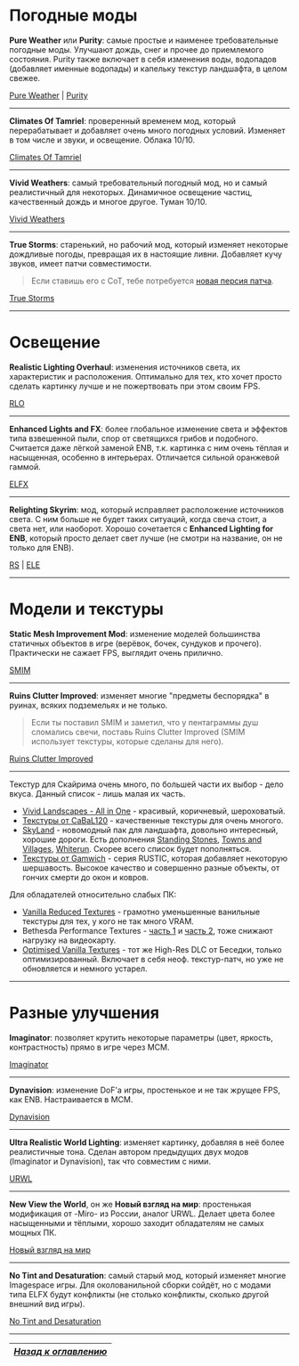 # Погодные моды

**Pure Weather** или **Purity**: самые простые и наименее требовательные погодные моды. Улучшают дождь, снег и прочее до приемлемого состояния. Purity также включает в себя изменения воды, водопадов (добавляет именные водопады) и капельку текстур ландшафта, в целом свежее.

[Pure Weather](https://www.nexusmods.com/skyrim/mods/52423/?) | [Purity](https://www.nexusmods.com/skyrim/mods/65242/?)

------

**Climates Of Tamriel**: проверенный временем мод, который перерабатывает и добавляет очень много погодных условий. Изменяет в том числе и звуки, и освещение. Облака 10/10.

[Climates Of Tamriel](https://www.nexusmods.com/skyrim/mods/17802/?)

------

**Vivid Weathers**: самый требовательный погодный мод, но и самый реалистичный для некоторых. Динамичное освещение частиц, качественный дождь и многое другое. Туман 10/10.

[Vivid Weathers](https://www.nexusmods.com/skyrim/mods/73937/?)

------

**True Storms**: старенький, но рабочий мод, который изменяет некоторые дождливые погоды, превращая их в настоящие ливни. Добавляет кучу звуков, имеет патчи совместимости.

> Если ставишь его с CoT, тебе потребуется [новая персия патча](https://www.nexusmods.com/skyrim/mods/72615/?).

[True Storms](https://www.nexusmods.com/skyrim/mods/63478/?)

------

# Освещение

**Realistic Lighting Overhaul**: изменения источников света, их характеристик и расположения. Оптимально для тех, кто хочет просто сделать картинку лучше и не пожертвовать при этом своим FPS.

[RLO](https://www.nexusmods.com/skyrim/mods/30450/?)

------

**Enhanced Lights and FX**: более глобальное изменение света и эффектов типа взвешенной пыли, спор от светящихся грибов и подобного. Считается даже лёгкой заменой ENB, т.к. картинка с ним очень тёплая и насыщенная, особенно в интерьерах. Отличается сильной оранжевой гаммой.

[ELFX](https://www.nexusmods.com/skyrim/mods/27043/?)

------

**Relighting Skyrim**: мод, который исправляет расположение источников света. С ним больше не будет таких ситуаций, когда свеча стоит, а света нет, или наоборот. Хорошо сочетается с **Enhanced Lighting for ENB**, который просто делает свет лучше (не смотри на название, он не только для ENB).

[RS](https://www.nexusmods.com/skyrim/mods/17609/?) | [ELE](https://www.nexusmods.com/skyrim/mods/59733/?)

------

# Модели и текстуры

**Static Mesh Improvement Mod**: изменение моделей большинства статичных объектов в игре (верёвок, бочек, сундуков и прочего). Практически не сажает FPS, выглядит очень прилично.

[SMIM](https://www.nexusmods.com/skyrim/mods/8655/?)

------

**Ruins Clutter Improved**: изменяет многие "предметы беспорядка" в руинах, всяких подземельях и не только.

> Если ты поставил SMIM и заметил, что у пентаграммы душ сломались свечи, поставь Ruins Clutter Improved (SMIM использует текстуры, которые сделаны для него).

[Ruins Clutter Improved](https://www.nexusmods.com/skyrim/mods/14227/?)

------

Текстур для Скайрима очень много, по большей части их выбор - дело вкуса. Данный список - лишь малая их часть.
+ [Vivid Landscapes - All in One](https://www.nexusmods.com/skyrim/mods/49344/?) - красивый, коричневый, шероховатый.
+ [Текстуры от CaBaL120](https://www.nexusmods.com/skyrim/users/571605/?tb=mods&pUp=1) - качественные текстуры для очень многого.
+ [SkyLand](https://www.nexusmods.com/skyrim/mods/80157/?) - новомодный пак для ландшафта, довольно интересный, хорошие дороги. Есть дополнения [Standing Stones](https://www.nexusmods.com/skyrim/mods/84820/?), [Towns and Villages](https://www.nexusmods.com/skyrim/mods/86318/?), [Whiterun](https://www.nexusmods.com/skyrim/mods/87417/?). Скорее всего список будет пополняться.
+ [Текстуры от Gamwich](https://www.nexusmods.com/skyrim/users/5712421/?tb=mods&pUp=1) - серия RUSTIC, которая добавляет некоторую шершавость. Высокое качество и совершенно разные объекты, от гончих смерти до окон и ковров.

Для обладателей относительно слабых ПК:
+ [Vanilla Reduced Textures](https://www.nexusmods.com/skyrim/mods/14504/?) - грамотно уменьшенные ванильные текстуры для тех, у кого не так много VRAM.
+ Bethesda Performance Textures - [часть 1](https://www.nexusmods.com/skyrim/mods/42360/?) и [часть 2](https://www.nexusmods.com/skyrim/mods/43921/?), тоже снижают нагрузку на видеокарту.
+ [Optimised Vanilla Textures](https://www.nexusmods.com/skyrim/mods/57353/?) - тот же High-Res DLC от Беседки, только оптимизированный. Включает в себя неоф. текстур-патч, но уже не обновляется и немного устарел.

------

# Разные улучшения

**Imaginator**: позволяет крутить некоторые параметры (цвет, яркость, контрастность) прямо в игре через МСМ.

[Imaginator](https://www.nexusmods.com/skyrim/mods/13049/?)

------

**Dynavision**: изменение DoF'а игры, простенькое и не так жрущее FPS, как ENB. Настраивается в МСМ.

[Dynavision](https://www.nexusmods.com/skyrim/mods/12525/?)

------

**Ultra Realistic World Lighting**: изменяет картинку, добавляя в неё более реалистичные тона. Сделан автором предыдущих двух модов (Imaginator и Dynavision), так что совместим с ними.

[URWL](https://www.nexusmods.com/skyrim/mods/13531/?)

------

**New View the World**, он же **Новый взгляд на мир**: простенькая модификация от -Miro- из России, аналог URWL. Делает цвета более насыщенными и тёплыми, хорошо заходит обладателям не самых мощных ПК.

[Новый взгляд на мир](http://tesall.ru/files/file/8535-novyy-vzglyad-na-mir-vozrojdenie/)

------

**No Tint and Desaturation**: самый старый мод, который изменяет многие Imagespace игры. Для околованильной сборки сойдёт, но с модами типа ELFX будут конфликты (не столько конфликты, сколько другой внешний вид игры).

[No Tint and Desaturation](https://www.nexusmods.com/skyrim/mods/648/?)

------

|[*Назад к оглавлению*](../01_Оглавление.md)|
|:---:|

